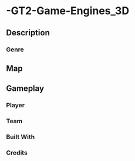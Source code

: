 # -GT2-Game-Engines_3D

## Description

### Genre

## Map

## Gameplay

### Player 

### Team

### Built With

### Credits
